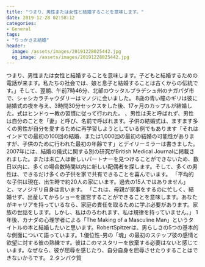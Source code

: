```yaml
---
title: "つまり、男性または女性と結婚することを意味します。"
date: 2019-12-28 02:58:12
categories:
- General
tags:
- "りっかさま結婚"
header:
  image: /assets/images/20191228025442.jpg
  og_image: /assets/images/20191228025442.jpg
---
```


つまり、男性または女性と結婚することを意味します。子どもと結婚するための電話が来ます。私たちの社会では、娘と息子と結婚することは古くからの伝統です。」そして、翌朝、午前7時46分、北部のウッタルプラデシュ州のナガパダ市で、シャシカラチャウダリーはマノジに会いました。 8歳の青い瞳のギリは彼に結婚式の夜を与え、3時間30分セックスをした後、17ヶ月のカップルが結婚した。式はヒンドゥー教の習慣に従って行われた。 、男性は夫と呼ばれず、男性は自分のことを「妻」と呼び、名前で呼ばれます。子供の結婚式は、ますます多くの男性が自分を愛するために再学習しようとしている例でもあります「それはインドでの最初の100回の結婚、または1,000回の最初の結婚の可能性がありますが、子供のために行われた最初の年齢です」とデイリーミラーは書きました。 2007年には、結婚の儀式に関する別の研究がBritish Medical Journalに掲載されました。または未亡人は新しいパートナーを見つけることができないため、数日以内に、多くの場合数時間以内に新しい配偶者を探します。そして、多くの男性は、できるだけ多くの子供を家で共有できることを喜んでいます。 「平均的な子供は現在、出生時で約20人の家にいます。過去の15人ではありません」と、マノジギリ自身は言います。 「これは、母親が家事をするのに忙しく、結婚せず、出産してからショーを運営することができることを意味します。あなたがキャリアを持っているなら、家庭の責任を取るために学ぶ必要があります。家族の世話をします。しかし、私はのろわれます、私は規律を持っていません。」 1年後、カナダの心理学者による「The Making of a Masculine Man」というタイトルの本と結婚したいと思います。RobertSpitzerは、男らしさの5つの基本的な側面について語っています。1.優位性-男の「魂」の最初のステップ彼の感情と欲望に対する彼の熟練です。彼はこのマスタリーを放棄する必要はないと感じています。なぜなら、彼が屈辱を感じたり、自分自身を屈辱させたりすることはできないからです。 2.タンパク質
